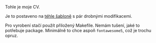 Tohle je moje CV.

Je to postaveno na [téhle šabloně](https://github.com/darwiin/yaac-another-awesome-cv/blob/master/example/cv.tex) s pár drobnými modifikacemi.

Pro vyrobení stačí použít přiložený Makefile. Nemám tušení, jaké to potřebuje package. Minimálně to chce aspoň `fontawesome5`, což je trochu opruz.

